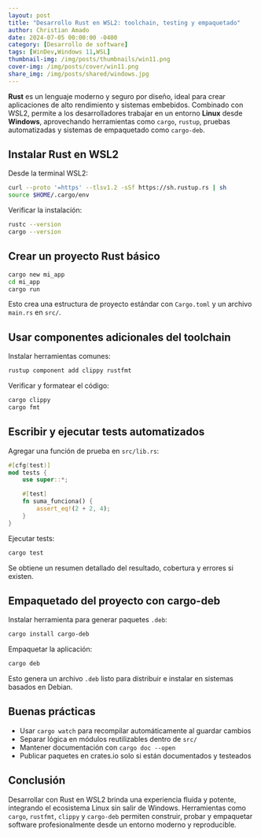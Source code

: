 ```yaml
---
layout: post
title: "Desarrollo Rust en WSL2: toolchain, testing y empaquetado"
author: Christian Amado
date: 2024-07-05 00:00:00 -0400
category: [Desarrollo de software]
tags: [WinDev,Windows 11,WSL]
thumbnail-img: /img/posts/thumbnails/win11.png
cover-img: /img/posts/cover/win11.png
share_img: /img/posts/shared/windows.jpg
---
```


**Rust** es un lenguaje moderno y seguro por diseño, ideal para crear aplicaciones de alto rendimiento y sistemas embebidos. Combinado con WSL2, permite a los desarrolladores trabajar en un entorno **Linux** desde **Windows**, aprovechando herramientas como `cargo`, `rustup`, pruebas automatizadas y sistemas de empaquetado como `cargo-deb`.

<!--more-->

## Instalar Rust en WSL2

Desde la terminal WSL2:

```bash
curl --proto '=https' --tlsv1.2 -sSf https://sh.rustup.rs | sh
source $HOME/.cargo/env
```

Verificar la instalación:

```bash
rustc --version
cargo --version
```

## Crear un proyecto Rust básico

```bash
cargo new mi_app
cd mi_app
cargo run
```

Esto crea una estructura de proyecto estándar con `Cargo.toml` y un archivo `main.rs` en `src/`.

## Usar componentes adicionales del toolchain

Instalar herramientas comunes:

```bash
rustup component add clippy rustfmt
```

Verificar y formatear el código:

```bash
cargo clippy
cargo fmt
```

## Escribir y ejecutar tests automatizados

Agregar una función de prueba en `src/lib.rs`:

```rust
#[cfg(test)]
mod tests {
    use super::*;

    #[test]
    fn suma_funciona() {
        assert_eq!(2 + 2, 4);
    }
}
```

Ejecutar tests:

```bash
cargo test
```

Se obtiene un resumen detallado del resultado, cobertura y errores si existen.

## Empaquetado del proyecto con cargo-deb

Instalar herramienta para generar paquetes `.deb`:

```bash
cargo install cargo-deb
```

Empaquetar la aplicación:

```bash
cargo deb
```

Esto genera un archivo `.deb` listo para distribuir e instalar en sistemas basados en Debian.

## Buenas prácticas

- Usar `cargo watch` para recompilar automáticamente al guardar cambios
- Separar lógica en módulos reutilizables dentro de `src/`
- Mantener documentación con `cargo doc --open`
- Publicar paquetes en crates.io solo si están documentados y testeados

## Conclusión

Desarrollar con Rust en WSL2 brinda una experiencia fluida y potente, integrando el ecosistema Linux sin salir de Windows. Herramientas como `cargo`, `rustfmt`, `clippy` y `cargo-deb` permiten construir, probar y empaquetar software profesionalmente desde un entorno moderno y reproducible.
